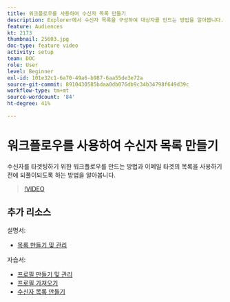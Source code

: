 ```yaml
---
title: 워크플로우를 사용하여 수신자 목록 만들기
description: Explorer에서 수신자 목록을 구성하여 대상자를 만드는 방법을 알아봅니다.
feature: Audiences
kt: 2173
thumbnail: 25603.jpg
doc-type: feature video
activity: setup
team: DOC
role: User
level: Beginner
exl-id: 101e32c1-6a70-49a6-b987-6aa55de3e72a
source-git-commit: 8910430585bdaa0db076db9c34b34798f649d39c
workflow-type: tm+mt
source-wordcount: '84'
ht-degree: 41%

---
```


# 워크플로우를 사용하여 수신자 목록 만들기

수신자를 타겟팅하기 위한 워크플로우를 만드는 방법과 이메일 타겟의 목록을 사용하기 전에 되풀이되도록 하는 방법을 알아봅니다.

>[!VIDEO](https://video.tv.adobe.com/v/25603?quality=12)

## 추가 리소스

설명서:

* [목록 만들기 및 관리](https://experienceleague.adobe.com/docs/campaign-classic/using/getting-started/profile-management/creating-and-managing-lists.html?lang=en)

자습서:

* [프로필 만들기 및 관리](/help/profile-management/create-and-manage-profiles.md)
* [프로필 가져오기](/help/data-management/importing-profiles.md)
* [수신자 목록 만들기](/help/profile-management/creating-a-list-of-recipients.md)
